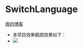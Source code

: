 # SwitchLanguage
[我的博客](http://blog.csdn.net/u011974987)  
* 本项目效果截图效果如下：
* ![](https://github.com/git-xuhao/SwitchLanguage/tree/master/SwitchLanguage/screenshot/language.gif)  

